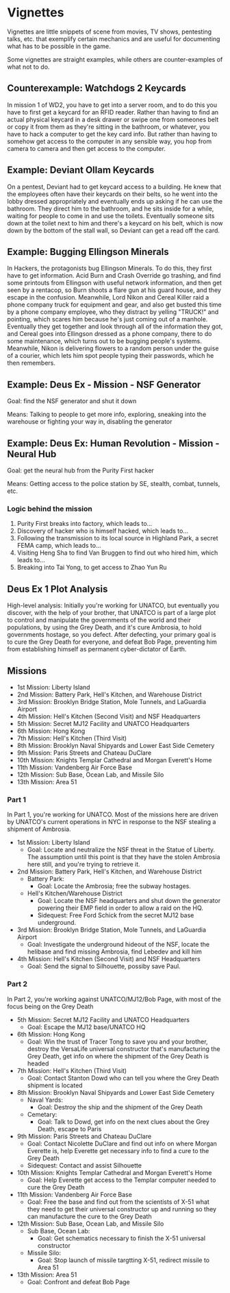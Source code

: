 # Vignettes

Vignettes are little snippets of scene from movies, TV shows, pentesting talks,  etc. that exemplify certain mechanics and are useful for documenting what has to be possible in the game.

Some vignettes are straight examples, while others are counter-examples of what not to do.

## Counterexample: Watchdogs 2 Keycards

In mission 1 of WD2, you have to get into a server room, and to do this you have to first get a keycard for an RFID reader. Rather than having to find an actual physical keycard in a desk drawer or swipe one from someones belt or copy it from them as they're sitting in the bathroom, or whatever, you have to hack a computer to get the key card info. But rather than having to somehow get access to the computer in any sensible way, you hop from camera to camera and then get access to the computer.

## Example: Deviant Ollam Keycards

On a pentest, Deviant had to get keycard access to a building. He knew that the employees often have their keycards on their belts, so he went into the lobby dressed appropriately and eventually ends up asking if he can use the bathroom. They direct him to the bathroom, and he sits inside for a while, waiting for people to come in and use the toilets. Eventually someone sits down at the toilet next to him and there's a keycard on his belt, which is now down by the bottom of the stall wall, so Deviant can get a read off the card.

## Example: Bugging Ellingson Minerals

In Hackers, the protagonists bug Ellingson Minerals. To do this, they first have to get information. Acid Burn and Crash Override go trashing, and find some printouts from Ellingson with useful network information, and then get seen by a rentacop, so Burn shoots a flare gun at his guard house, and they escape in the confusion. Meanwhile, Lord Nikon and Cereal Killer raid a phone company truck for equipment and gear, and also get busted this time by a phone company employee, who they distract by yelling "TRUCK!" and pointing, which scares him because he's just coming out of a manhole. Eventually they get together and look through all of the information they got, and Cereal goes into Ellingson dressed as a phone company, there to do some maintenance, which turns out to be bugging people's systems. Meanwhile, Nikon is delivering flowers to a random person under the guise of a courier, which lets him spot people typing their passwords, which he then remembers.

## Example: Deus Ex - Mission - NSF Generator

Goal: find the NSF generator and shut it down

Means: Talking to people to get more info, exploring, sneaking into the warehouse or fighting your way in, disabling the generator

## Example: Deus Ex: Human Revolution - Mission - Neural Hub

Goal: get the neural hub from the Purity First hacker

Means: Getting access to the police station by SE, stealth, combat, tunnels, etc. 

### Logic behind the mission

1. Purity First breaks into factory, which leads to...
2. Discovery of hacker who is himself hacked, which leads to...
3. Following the transmission to its local source in Highland Park, a secret FEMA camp, which leads to...
4. Visiting Heng Sha to find Van Bruggen to find out who hired him, which leads to...
5. Breaking into Tai Yong, to get access to Zhao Yun Ru

## Deus Ex 1 Plot Analysis

High-level analysis: Initially you're working for UNATCO, but eventually you discover, with the help of your brother, that UNATCO is part of a large plot to control and manipulate the governments of the world and their populations, by using the Grey Death, and it's cure Ambrosia, to hold governments hostage, so you defect. After defecting, your primary goal is to cure the Grey Death for everyone, and defeat Bob Page, preventing him from establishing himself as permanent cyber-dictator of Earth.

## Missions

- 1st Mission: Liberty Island
- 2nd Mission: Battery Park, Hell's Kitchen, and Warehouse District
- 3rd Mission: Brooklyn Bridge Station, Mole Tunnels, and LaGuardia Airport
- 4th Mission: Hell's Kitchen (Second Visit) and NSF Headquarters
- 5th Mission: Secret MJ12 Facility and UNATCO Headquarters
- 6th Mission: Hong Kong
- 7th Mission: Hell's Kitchen (Third Visit)
- 8th Mission: Brooklyn Naval Shipyards and Lower East Side Cemetery
- 9th Mission: Paris Streets and Chateau DuClare
- 10th Mission: Knights Templar Cathedral and Morgan Everett's Home
- 11th Mission: Vandenberg Air Force Base
- 12th Mission: Sub Base, Ocean Lab, and Missile Silo
- 13th Mission: Area 51

### Part 1

In Part 1, you're working for UNATCO. Most of the missions here are driven by UNATCO's current operations in NYC in response to the NSF stealing a shipment of Ambrosia.

- 1st Mission: Liberty Island
  - Goal: Locate and neutralize the NSF threat in the Statue of Liberty. The assumption until this point is that they have the stolen Ambrosia here still, and you're trying to retrieve it.
- 2nd Mission: Battery Park, Hell's Kitchen, and Warehouse District
  - Battery Park:
    - Goal: Locate the Ambrosia; free the subway hostages.
  - Hell's Kitchen/Warehouse District
    - Goal: Locate the NSF headquarters and shut down the generator powering their EMP field in order to allow a raid on the HQ.
    - Sidequest: Free Ford Schick from the secret MJ12 base underground.
- 3rd Mission: Brooklyn Bridge Station, Mole Tunnels, and LaGuardia Airport
  - Goal: Investigate the underground hideout of the NSF, locate the helibase and find missing Ambrosia, find Lebedev and kill him
- 4th Mission: Hell's Kitchen (Second Visit) and NSF Headquarters
  - Goal: Send the signal to Silhouette, possiby save Paul.

### Part 2

In Part 2, you're working against UNATCO/MJ12/Bob Page, with most of the focus being on the Grey Death

- 5th Mission: Secret MJ12 Facility and UNATCO Headquarters
  - Goal: Escape the MJ12 base/UNATCO HQ
- 6th Mission: Hong Kong
  - Goal: Win the trust of Tracer Tong to save you and your brother, destroy the VersaLife universal constructor that's manufacturing the Grey Death, get info on where the shipment of the Grey Death is headed
- 7th Mission: Hell's Kitchen (Third Visit)
  - Goal: Contact Stanton Dowd who can tell you where the Grey Death shipment is located
- 8th Mission: Brooklyn Naval Shipyards and Lower East Side Cemetery
  - Naval Yards:
    - Goal: Destroy the ship and the shipment of the Grey Death
  - Cemetary:
    - Goal: Talk to Dowd, get info on the next clues about the Grey Death, escape to Paris
- 9th Mission: Paris Streets and Chateau DuClare
  - Goal: Contact Nicolette DuClare and find out info on where Morgan Everette is, help Everette get necessary info to find a cure to the Grey Death
  - Sidequest: Contact and assist Silhouette
- 10th Mission: Knights Templar Cathedral and Morgan Everett's Home
  - Goal: Help Everette get access to the Templar computer needed to cure the Grey Death
- 11th Mission: Vandenberg Air Force Base
  - Goal: Free the base and find out from the scientists of X-51 what they need to get their universal constructor up and running so they can manufacture the cure to the Grey Death
- 12th Mission: Sub Base, Ocean Lab, and Missile Silo
  - Sub Base, Ocean Lab:
    - Goal: Get schematics necessary to finish the X-51 universal constructor
  - Missile Silo:
    - Goal: Stop launch of missile targtting X-51, redirect missile to Area 51
- 13th Mission: Area 51
  - Goal: Confront and defeat Bob Page
